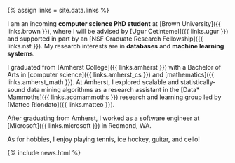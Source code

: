 {% assign links = site.data.links %}

I am an incoming **computer science PhD student** at [Brown University]({{
links.brown }}), where I will be advised by [Ugur Cetintemel]({{ links.ugur }})
and supported in part by an [NSF Graduate Research Fellowship]({{ links.nsf }}).
My research interests are in **databases** and **machine learning systems**.

I graduated from [Amherst College]({{ links.amherst }}) with a Bachelor of Arts
in [computer science]({{ links.amherst_cs }}) and [mathematics]({{
links.amherst_math }}). At Amherst, I explored scalable and statistically-sound
data mining algorithms as a research assistant in the [Data* Mammoths]({{
links.acdmammoths }}) research and learning group led by [Matteo Riondato]({{
links.matteo }}).

After graduating from Amherst, I worked as a software engineer at [Microsoft]({{
links.microsoft }}) in Redmond, WA.

As for hobbies, I enjoy playing tennis, ice hockey, guitar, and cello!

{% include news.html %}
